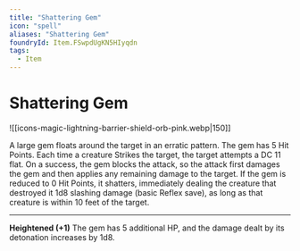 ```yaml
---
title: "Shattering Gem"
icon: "spell"
aliases: "Shattering Gem"
foundryId: Item.FSwpdUgKN5HIyqdn
tags:
  - Item
---
```


# Shattering Gem
![[icons-magic-lightning-barrier-shield-orb-pink.webp|150]]

A large gem floats around the target in an erratic pattern. The gem has 5 Hit Points. Each time a creature Strikes the target, the target attempts a DC 11 flat. On a success, the gem blocks the attack, so the attack first damages the gem and then applies any remaining damage to the target. If the gem is reduced to 0 Hit Points, it shatters, immediately dealing the creature that destroyed it 1d8 slashing damage (basic Reflex save), as long as that creature is within 10 feet of the target.

* * *

**Heightened (+1)** The gem has 5 additional HP, and the damage dealt by its detonation increases by 1d8.
